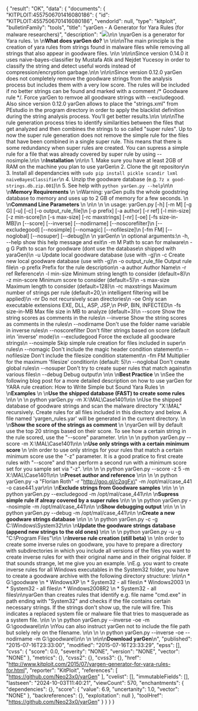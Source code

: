 {
  "result": "OK",
  "data": {
    "documents": {
      "KITPLOIT:4557506701416080186": {
        "id": "KITPLOIT:4557506701416080186",
        "vendorId": null,
        "type": "kitploit",
        "bulletinFamily": "tools",
        "title": "yarGen - A Generator for Yara Rules (for malware researchers)",
        "description": "![](https://blogger.googleusercontent.com/img/b/R29vZ2xl/AVvXsEgUeDU80_2j5FBzGOR-M7XHbsoblDygq-gGriBOvySfDpEoITolHez_KAlx6vYsa2AFZ7F82eUzxoQLrzeMLAzro5XdGEG3QDREpHWGH73K2nOm2eVoqcrsMdPCy3rkSvhGYlgJw81MCpA/s640/yarGen.png)\n\n  \nyarGen is a generator for Yara rules.  \n  \n**What does yarGen do?**  \n  \n\n\nThe main principle is the creation of yara rules from strings found in malware files while removing all strings that also appear in goodware files. \n\n  \n\n\nSince version 0.14.0 it uses naive-bayes-classifier by Mustafa Atik and Nejdet Yucesoy in order to classify the string and detect useful words instead of compression/encryption garbage.\n\n  \n\n\nSince version 0.12.0 yarGen does not completely remove the goodware strings from the analysis process but includes them with a very low score. The rules will be included if no better strings can be found and marked with a comment /* Goodware rule */. Force yarGen to remvoe all goodware strings with --excludegood. Also since version 0.12.0 yarGen allows to place the \"strings.xml\" from PEstudio in the program directory in order to apply the blacklist definition during the string analysis process. You'll get better results.\n\n  \n\n\nThe rule generation process tries to identify similarities between the files that get analyzed and then combines the strings to so called \"super rules\". Up to now the super rule generation does not remove the simple rule for the files that have been combined in a single super rule. This means that there is some redundancy when super rules are created. You can supress a simple rule for a file that was already covered by super rule by using --nosimple.\n\n  \n**Installation**  \n\n\n  1. Make sure you have at least 2GB of RAM on the machine you plan to use yarGen\n  2. Clone the git repository\n  3. Install all dependancies with `sudo pip install pickle scandir lxml naiveBayesClassifier`\n  4. Unzip the goodware database (e.g. `7z x good-strings.db.zip.001`)\n  5. See help with `python yarGen.py --help`\n\n  \n**Memory Requirements**  \n  \nWarning: yarGen pulls the whole goodstring database to memory and uses up to 2 GB of memory for a few seconds.   \n  \n**Command Line Parameters**  \n  \n\n    \n    \n    usage: yarGen.py [-h] [-m M] [-g G] [-u] [-c] [-o output_rule_file]\n                     [-p prefix] [-a author] [-r ref] [-l min-size] [-z min-score]\n                     [-s max-size] [-rc maxstrings] [-nr] [-oe] [-fs size-in-MB]\n                     [--score] [--inverse] [--nodirname] [--noscorefilter]\n                     [--excludegood] [--nosimple] [--nomagic] [--nofilesize]\n                     [-fm FM] [--noglobal] [--nosuper] [--debug]\n    \n    yarGen\n    \n    optional arguments:\n      -h, --help           show this help message and exit\n      -m M                 Path to scan for malware\n      -g G                 Path to scan for goodware (dont use the database\n                           shipped with yaraGen)\n      -u                   Update local goodware database (use with -g)\n      -c                   Create new local goodware database (use with -g)\n      -o output_rule_file  Output rule file\n      -p prefix            Prefix for the rule description\n      -a author            Author Name\n      -r ref               Reference\n      -l min-size          Minimum string length to consider (default=8)\n      -z min-score         Minimum score to consider (default=5)\n      -s max-size          Maximum length to consider (default=128)\n      -rc maxstrings       Maximum number of strings per rule (default=20,\n                           intelligent filtering will be applied)\n      -nr                  Do not recursively scan directories\n      -oe                  Only scan executable extensions EXE, DLL, ASP, JSP,\n                           PHP, BIN, INFECTED\n      -fs size-in-MB       Max file size in MB to analyze (default=3)\n      --score              Show the string scores as comments in the rules\n      --inverse            Show the string scores as comments in the rules\n      --nodirname          Don't use the folder name variable in inverse rules\n      --noscorefilter      Don't filter strings based on score (default in\n                           'inverse' mode)\n      --excludegood        Force the exclude all goodware strings\n      --nosimple           Skip simple rule creation for files included in super\n                           rules\n      --nomagic            Don't include the magic header condition statement\n      --nofilesize         Don't include the filesize condition statement\n      -fm FM               Multiplier for the maximum 'filesize' condition\n                           (default: 5)\n      --noglobal           Don't create global rules\n      --nosuper            Don't try to create super rules that match against\n                           various files\n      --debug              Debug output\n    \n\n  \n**Best Practice**  \n  \nSee the following blog post for a more detailed description on how to use yarGen for YARA rule creation: How to Write Simple but Sound Yara Rules  \n  \n**Examples**  \n  \n**Use the shipped database (FAST) to create some rules**  \n\n    \n    \n    python yarGen.py -m X:\\MAL\\Case1401\n\n  \nUse the shipped database of goodware strings and scan the malware directory \"X:\\MAL\" recursively. Create rules for all files included in this directory and below. A file named 'yargen_rules.yar' will be generated in the current directory.   \n  \n**Show the score of the strings as comment**  \n  \nyarGen will by default use the top 20 strings based on their score. To see how a certain string in the rule scored, use the \"--score\" parameter.  \n\n    \n    \n    python yarGen.py --score -m X:\\MAL\\Case1401\n\n  \n**Use only strings with a certain minimum score**  \n  \nIn order to use only strings for your rules that match a certain minimum score use the \"-z\" parameter. It is a good pratice to first create rules with \"--score\" and than perform a second run with a minimum score set for you sample set via \"-z\".   \n\n    \n    \n    python yarGen.py --score -z 5 -m X:\\MAL\\Case1401\n\n  \n**Preset author and reference**  \n\n    \n    \n    python yarGen.py -a \"Florian Roth\" -r \"http://goo.gl/c2qgFx\" -m /opt/mal/case_441 -o case441.yar\n\n  \n**Exclude strings from Goodware samples**  \n\n    \n    \n    python yarGen.py --excludegood -m /opt/mal/case_441\n\n  \n**Supress simple rule if alreay covered by a super rules**  \n\n    \n    \n    python yarGen.py --nosimple -m /opt/mal/case_441\n\n  \n**Show debugging output**  \n\n    \n    \n    python yarGen.py --debug -m /opt/mal/case_441\n\n  \n**Create a new goodware strings database**  \n\n    \n    \n    python yarGen.py -c -g C:\\Windows\\System32\n\n  \n**Update the goodware strings database (append new strings to the old ones)**  \n\n    \n    \n    python yarGen.py -u -g \"C:\\Program Files\"\n\n  \n**Inverse rule creation (still beta)**  \n  \nIn order to create some inverse rules on goodware, you have to prepare a directory with subdirectories in which you include all versions of the files you want to create inverse rules for with their original name and in their original folder. If that sounds strange, let me give you an example.   \nE.g. you want to create inverse rules for all Windows executables in the System32 folder, you have to create a goodware archive with the following directory structure:  \n\n\n  * G:\\goodware \n    * WindowsXP \n      * System32 - all files\n    * Windows2003 \n      * System32 - all files\n    * Windows2008R2 \n      * System32 - all files\n\nyarGen than creates rules that identify e.g. file name \"cmd.exe\" in path ending with \"System32\" and checks if the file contains certain necessary strings. If the strings don't show up, the rule will fire. This indicates a replaced system file or malware file that tries to masquerade as a system file.   \n\n    \n    \n    python yarGen.py --inverse -oe -m G:\\goodware\\\n\n  \nYou can also instruct yarGen not to include the file path but solely rely on the filename.  \n\n    \n    \n    python yarGen.py --inverse -oe --nodirname -m G:\\goodware\\\n\n  \n  \n\n\n**Download yarGen**\n",
        "published": "2015-07-16T23:33:00",
        "modified": "2015-07-16T23:33:29",
        "epss": [],
        "cvss": {
          "score": 0.0,
          "severity": "NONE",
          "version": "NONE",
          "vector": "NONE"
        },
        "metrics": {},
        "cvss2": {},
        "cvss3": {},
        "href": "http://www.kitploit.com/2015/07/yargen-generator-for-yara-rules-for.html",
        "reporter": "KitPloit",
        "references": [
          "https://github.com/Neo23x0/yarGen"
        ],
        "cvelist": [],
        "immutableFields": [],
        "lastseen": "2024-10-03T11:40:21",
        "viewCount": 570,
        "enchantments": {
          "dependencies": {},
          "score": {
            "value": 6.9,
            "uncertanity": 1.0,
            "vector": "NONE"
          },
          "backreferences": {},
          "exploitation": null
        },
        "toolHref": "https://github.com/Neo23x0/yarGen"
      }
    }
  }
}
